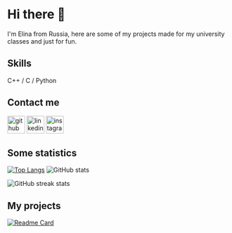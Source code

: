 
# Hi there 👋
I'm Elina from Russia, here are some of my projects made for my university classes and just for fun.

## Skills
C++ / C / Python

## Contact me
[<img src='https://cdn.jsdelivr.net/npm/simple-icons@3.0.1/icons/github.svg' alt='github' height='40'>](https://github.com/EK14)  [<img src='https://cdn.jsdelivr.net/npm/simple-icons@3.0.1/icons/linkedin.svg' alt='linkedin' height='40'>](https://www.linkedin.com/in/elina-karapetian-034b29224/)  [<img src='https://cdn.jsdelivr.net/npm/simple-icons@3.0.1/icons/instagram.svg' alt='instagram' height='40'>](https://www.instagram.com/_elinakarapetyan_/)  

## Some statistics
[![Top Langs](https://github-readme-stats.vercel.app/api/top-langs/?username=EK14)](https://github.com/anuraghazra/github-readme-stats)      ![GitHub stats](https://github-readme-stats.vercel.app/api?username=EK14&show_icons=true)  

![GitHub streak stats](https://github-readme-streak-stats.herokuapp.com/?user=EK14)  

## My projects
[![Readme Card](https://github-readme-stats.vercel.app/api/pin/?username=EK14&repo=Battle-Tanks)](https://github.com/EK14/Battle-Tanks)

